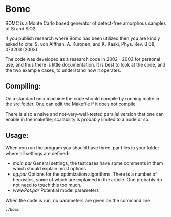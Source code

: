 Bomc
====

BOMC is a Monte Carlo based generator of defect-free amorphous samples
of Si and SiO2. 

If you publish research where Bomc has been utilized then you are
kindly asked to cite: S. von Alfthan, A. Kuronen, and K. Kaski,
Phys. Rev. B 68, 073203 (2003).


The code was developed as a research code in 2002 - 2003 for personal
use, and thus there is little documentation. It is best to look at the
code, and the two example cases, to understand how it operates.


## Compiling:

On a standard unix machine the code should compile by running make in
the src folder. One can edit the Makefile if it does not
compile. 

There is also a naive and not-very-well-tested parallel version that
one can enable in the makefile; scalability is probably limited to a
node or so.


## Usage:

When you run the program you should have three .par files in your
folder where all settings are defined:

* *main.par* General settings, the testcases have some comments in
them which should explain most options 
* *cg.par* Options for the optimization algorithms. There is a number of heuristics, some of
which are explained in the article. One probably do not need to touch
this too much. 
* *wwwPot.par* Potential model parameters

When the code is run, no parameters are given on the command line:

`./bomc`

